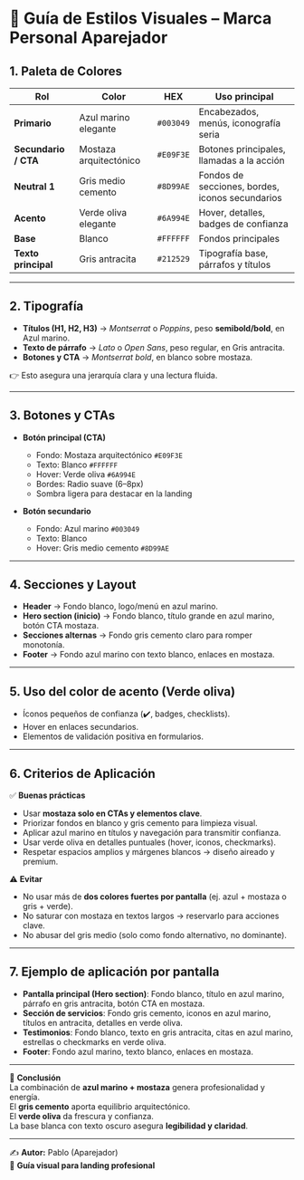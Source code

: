 # 🎨 Guía de Estilos Visuales – Marca Personal Aparejador

## 1. Paleta de Colores

| Rol | Color | HEX | Uso principal |
|-----|-------|-----|---------------|
| **Primario** | Azul marino elegante | `#003049` | Encabezados, menús, iconografía seria |
| **Secundario / CTA** | Mostaza arquitectónico | `#E09F3E` | Botones principales, llamadas a la acción |
| **Neutral 1** | Gris medio cemento | `#8D99AE` | Fondos de secciones, bordes, iconos secundarios |
| **Acento** | Verde oliva elegante | `#6A994E` | Hover, detalles, badges de confianza |
| **Base** | Blanco | `#FFFFFF` | Fondos principales |
| **Texto principal** | Gris antracita | `#212529` | Tipografía base, párrafos y títulos |

---

## 2. Tipografía

- **Títulos (H1, H2, H3)** → *Montserrat* o *Poppins*, peso **semibold/bold**, en Azul marino.  
- **Texto de párrafo** → *Lato* o *Open Sans*, peso regular, en Gris antracita.  
- **Botones y CTA** → *Montserrat bold*, en blanco sobre mostaza.  

👉 Esto asegura una jerarquía clara y una lectura fluida.

---

## 3. Botones y CTAs

- **Botón principal (CTA)**  
  - Fondo: Mostaza arquitectónico `#E09F3E`  
  - Texto: Blanco `#FFFFFF`  
  - Hover: Verde oliva `#6A994E`  
  - Bordes: Radio suave (6–8px)  
  - Sombra ligera para destacar en la landing  

- **Botón secundario**  
  - Fondo: Azul marino `#003049`  
  - Texto: Blanco  
  - Hover: Gris medio cemento `#8D99AE`  

---

## 4. Secciones y Layout

- **Header** → Fondo blanco, logo/menú en azul marino.  
- **Hero section (inicio)** → Fondo blanco, título grande en azul marino, botón CTA mostaza.  
- **Secciones alternas** → Fondo gris cemento claro para romper monotonía.  
- **Footer** → Fondo azul marino con texto blanco, enlaces en mostaza.  

---

## 5. Uso del color de acento (Verde oliva)

- Íconos pequeños de confianza (✔️, badges, checklists).  
- Hover en enlaces secundarios.  
- Elementos de validación positiva en formularios.  

---

## 6. Criterios de Aplicación

✅ **Buenas prácticas**  
- Usar **mostaza solo en CTAs y elementos clave**.  
- Priorizar fondos en blanco y gris cemento para limpieza visual.  
- Aplicar azul marino en títulos y navegación para transmitir confianza.  
- Usar verde oliva en detalles puntuales (hover, iconos, checkmarks).  
- Respetar espacios amplios y márgenes blancos → diseño aireado y premium.  

⚠️ **Evitar**  
- No usar más de **dos colores fuertes por pantalla** (ej. azul + mostaza o gris + verde).  
- No saturar con mostaza en textos largos → reservarlo para acciones clave.  
- No abusar del gris medio (solo como fondo alternativo, no dominante).  

---

## 7. Ejemplo de aplicación por pantalla

- **Pantalla principal (Hero section)**: Fondo blanco, título en azul marino, párrafo en gris antracita, botón CTA en mostaza.  
- **Sección de servicios**: Fondo gris cemento, iconos en azul marino, títulos en antracita, detalles en verde oliva.  
- **Testimonios**: Fondo blanco, texto en gris antracita, citas en azul marino, estrellas o checkmarks en verde oliva.  
- **Footer**: Fondo azul marino, texto blanco, enlaces en mostaza.  

---

📌 **Conclusión**  
La combinación de **azul marino + mostaza** genera profesionalidad y energía.  
El **gris cemento** aporta equilibrio arquitectónico.  
El **verde oliva** da frescura y confianza.  
La base blanca con texto oscuro asegura **legibilidad y claridad**.

---

✍️ **Autor:** Pablo (Aparejador)  
📅 **Guía visual para landing profesional**
